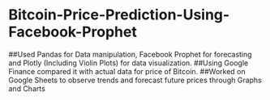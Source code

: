 # Bitcoin-Price-Prediction-Using-Facebook-Prophet
##Used Pandas for Data manipulation, Facebook Prophet for forecasting and Plotly (Including Violin Plots) for data visualization. 
##Using Google Finance compared it with actual data for price of Bitcoin. 
##Worked on Google Sheets to observe trends and forecast future prices through Graphs and Charts
